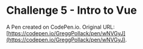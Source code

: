 # Challenge 5 - Intro to Vue

A Pen created on CodePen.io. Original URL: [https://codepen.io/GreggPollack/pen/wNVGyJ](https://codepen.io/GreggPollack/pen/wNVGyJ).


